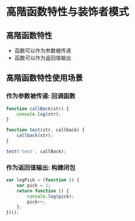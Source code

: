 # 高階函数特性与装饰者模式

## 高階函数特性

- 函数可以作为参数被传递
- 函数可以作为返回值输出

## 高階函数特性使用场景

### 作为参数被传递: 回调函数

```javascript
function callBack(str) {
    console.log(str);
}

function test(str, callback) {
    callback(str);
}

test('test', callBack);
```

### 作为返回值输出: 构建闭包

```javascript
var logPick = (function () {
    var pick = 1;
    return function () {
        console.log(pick);
        pick++;
    };
})();
```
